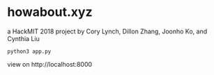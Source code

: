 # howabout.xyz

a HackMIT 2018 project by Cory Lynch, Dillon Zhang, Joonho Ko, and Cynthia Liu

```
python3 app.py

```

view on http://localhost:8000
